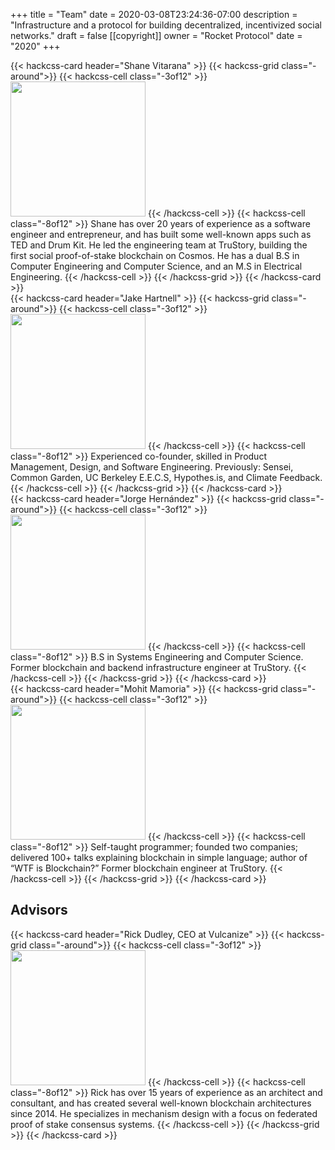 +++
title = "Team"
date = 2020-03-08T23:24:36-07:00
description = "Infrastructure and a protocol for building decentralized, incentivized social networks."
draft = false
[[copyright]]
  owner = "Rocket Protocol"
  date = "2020"
+++

{{< hackcss-card header="Shane Vitarana" >}}
  {{< hackcss-grid class="-around">}}
    {{< hackcss-cell class="-3of12" >}}
      <img class="center" src="/shane.png" width="216" />
    {{< /hackcss-cell >}}
    {{< hackcss-cell class="-8of12" >}}
      Shane has over 20 years of experience as a software engineer and entrepreneur, and has built some well-known apps such as TED and Drum Kit. He led the engineering team at TruStory, building the first social proof-of-stake blockchain on Cosmos. He has a dual B.S in Computer Engineering and Computer Science, and an M.S in Electrical Engineering.
    {{< /hackcss-cell >}}
  {{< /hackcss-grid >}}
{{< /hackcss-card >}}
<br />
{{< hackcss-card header="Jake Hartnell" >}}
  {{< hackcss-grid class="-around">}}
    {{< hackcss-cell class="-3of12" >}}
      <img class="center" src="/jake.png" width="216" />
    {{< /hackcss-cell >}}
    {{< hackcss-cell class="-8of12" >}}
      Experienced co-founder, skilled in Product Management, Design, and Software Engineering. Previously: Sensei, Common Garden, UC Berkeley E.E.C.S, Hypothes.is, and Climate Feedback.
    {{< /hackcss-cell >}}
  {{< /hackcss-grid >}}
{{< /hackcss-card >}}
<br />
{{< hackcss-card header="Jorge Hernández" >}}
  {{< hackcss-grid class="-around">}}
    {{< hackcss-cell class="-3of12" >}}
      <img class="center" src="/jorge.jpg" width="216" />
    {{< /hackcss-cell >}}
    {{< hackcss-cell class="-8of12" >}}
      B.S in Systems Engineering and Computer Science. Former blockchain and backend infrastructure engineer at TruStory.
    {{< /hackcss-cell >}}
  {{< /hackcss-grid >}}
{{< /hackcss-card >}}
<br />
{{< hackcss-card header="Mohit Mamoria" >}}
  {{< hackcss-grid class="-around">}}
    {{< hackcss-cell class="-3of12" >}}
      <img class="center" src="/mohit.png" width="216" />
    {{< /hackcss-cell >}}
    {{< hackcss-cell class="-8of12" >}}
      Self-taught programmer; founded two companies; delivered 100+ talks explaining blockchain in simple language; author of “WTF is Blockchain?” Former blockchain engineer at TruStory.
    {{< /hackcss-cell >}}
  {{< /hackcss-grid >}}
{{< /hackcss-card >}}
<br />

## Advisors

{{< hackcss-card header="Rick Dudley, CEO at Vulcanize" >}}
  {{< hackcss-grid class="-around">}}
    {{< hackcss-cell class="-3of12" >}}
      <img class="center" src="/rick.png" width="216" />
    {{< /hackcss-cell >}}
    {{< hackcss-cell class="-8of12" >}}
      Rick has over 15 years of experience as an architect and consultant, and has created several well-known blockchain architectures since 2014. He specializes in mechanism design with a focus on federated proof of stake consensus systems. 
    {{< /hackcss-cell >}}
  {{< /hackcss-grid >}}
{{< /hackcss-card >}}
